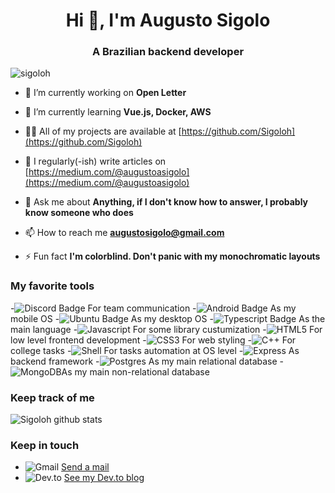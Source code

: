 <h1 align="center">Hi 👋, I'm Augusto Sigolo</h1>
<h3 align="center">A Brazilian backend developer</h3>

<p align="left"> <img src="https://komarev.com/ghpvc/?username=sigoloh&label=Profile%20views&color=0e75b6&style=flat" alt="sigoloh" /> </p>

- 🔭 I’m currently working on **Open Letter**

- 🌱 I’m currently learning **Vue.js, Docker, AWS**

- 👨‍💻 All of my projects are available at [https://github.com/Sigoloh](https://github.com/Sigoloh)

- 📝 I regularly(-ish) write articles on [https://medium.com/@augustoasigolo](https://medium.com/@augustoasigolo)

- 💬 Ask me about **Anything, if I don't know how to answer, I probably know someone who does**

- 📫 How to reach me **augustosigolo@gmail.com**

- ⚡ Fun fact **I'm colorblind. Don't panic with my monochromatic layouts**

### My favorite tools

-![Discord Badge](https://img.shields.io/badge/Discord-7289DA?style=for-the-badge&logo=discord&logoColor=white) For team communication
-![Android Badge](https://img.shields.io/badge/Android-3DDC84?style=for-the-badge&logo=android&logoColor=white) As my mobile OS
-![Ubuntu Badge](https://img.shields.io/badge/Ubuntu-E95420?style=for-the-badge&logo=ubuntu&logoColor=white) As my desktop OS
-![Typescript Badge](https://img.shields.io/badge/TypeScript-007ACC?style=for-the-badge&logo=typescript&logoColor=white) As the main language
-![Javascript](https://img.shields.io/badge/JavaScript-323330?style=for-the-badge&logo=javascript&logoColor=F7DF1E) For some library custumization 
-![HTML5](https://img.shields.io/badge/HTML5-E34F26?style=for-the-badge&logo=html5&logoColor=white) For low level frontend development
-![CSS3](https://img.shields.io/badge/CSS3-1572B6?style=for-the-badge&logo=css3&logoColor=white) For web styling
-![C++](https://img.shields.io/badge/C%2B%2B-00599C?style=for-the-badge&logo=c%2B%2B&logoColor=white) For college tasks
-![Shell](https://img.shields.io/badge/Shell_Script-121011?style=for-the-badge&logo=gnu-bash&logoColor=white) For tasks automation at OS level
-![Express](https://img.shields.io/badge/Express.js-404D59?style=for-the-badge) As backend framework
-![Postgres](https://img.shields.io/badge/PostgreSQL-316192?style=for-the-badge&logo=postgresql&logoColor=white) As my main relational database
-![MongoDB](https://img.shields.io/badge/MongoDB-4EA94B?style=for-the-badge&logo=mongodb&logoColor=white)As my main non-relational database



### Keep track of me

![Sigoloh github stats](https://github-readme-stats.vercel.app/api?username=Sigoloh&theme=radical)

### Keep in touch

- ![Gmail](https://img.shields.io/badge/Gmail-D14836?style=for-the-badge&logo=gmail&logoColor=white) [Send a mail](mailto:augustosigolo@gmail.com)
- ![Dev.to](https://img.shields.io/badge/dev.to-0A0A0A?style=for-the-badge&logo=dev.to&logoColor=white) [See my Dev.to blog ](https://dev.to/sigoloh)

